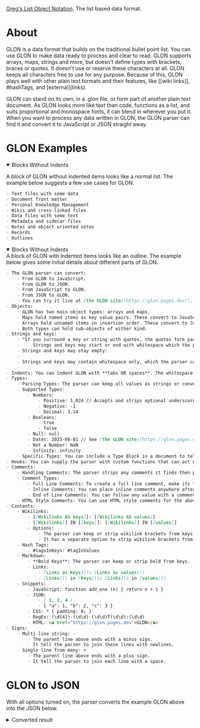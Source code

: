 [Greg's List Object Notation](https://glon.pages.dev). The list based data format.

# About
GLON is a data format that builds on the traditional bullet point list. You can use GLON to make data ready to process and clear to read. GLON supports arrays, maps, strings and more, but doesn't define types with brackets, braces or quotes. It doesn't use or reserve these characters at all. GLON keeps all characters free to use for any purpose. Because of this, GLON plays well with other plain text formats and their features, like [[wiki links]], #hashTags, and [external]\(links).

GLON can stand on its own, in a .glon file, or form part of another plain text document. As GLON looks more like text than code, functions as a list, and suits proportional and monospace fonts, it can blend in wherever you put it. When you want to process any data written in GLON, the GLON parser can find it and convert it to JavaScript or JSON straight away.

# GLON Examples
<details open><summary>Blocks Without Indents</summary>

A block of GLON without indented items looks like a normal list. The example below suggests a few use cases for GLON.
```markdown
- Text files with some data
- Document front matter
- Personal Knowledge Management
- Wikis and cross-linked files
- Data files with some text
- Metadata and sidecar files
- Notes and object oriented notes
- Records
- Outlines
```
</details>

<details open ><summary>Blocks Without Indents</summary>
A block of GLON with indented items looks like an outline. The example below gives some initial details about different parts of GLON.

```markdown
- The GLON parser can convert:
	- From GLON to JavaScript.
	- From GLON to JSON.
	- From JavaScript to GLON.
	- From JSON to GLON.
	- You can try it live at [the GLON site](https://glon.pages.dev/).
- Objects:
	- GLON has two main object types: arrays and maps.
	- Maps hold named items as key value pairs. These convert to JavaScript or JSON objects.
	- Arrays hold unnamed items in insertion order. These convert to JavaScript or JSON arrays.
	- Both types can hold sub-objects of either kind.
- Strings and keys: 
	- "If you surround a key or string with quotes, the quotes form part of the key or string value."
	-     Strings and keys may start or end with whitespace which the parser can keep or strip.    
	- Strings and keys may stay empty:
	- 
	- Strings and keys may contain whitespace only, which the parser can keep or strip:
	- 	    	    
- Indents: You can indent GLON with **tabs OR spaces**. The whitespace that indents the first indented line in a block sets the value of one indent for the rest of the block.
- Types:
	- Parsing Types: The parser can keep all values as strings or convert them to types they match. When an output format doesn't support a type, the parser converts values of that type back to strings.
	- Supported Types:
		- Numbers:
			- Positive: 1,024 // Accepts and strips optional underscores or commas. separators
			- Negative: -1
			- Decimal: 3.14
		- Booleans: 
			- true
			- false
		- Null: null
		- Dates: 2023-08-01 // See [the GLON site](https://glon.pages.dev/) for more.
		- Not a Number: NaN
		- Infinity: infinity
	- Specific Types: You can include a Type Block in a document to tell the parser what type of value certain keys should hold. When the parser encounters these keys, it will convert their values to these types, or log a message if it finds any problem with the data. See the "Type Block" section at [the GLON site](https://glon.pages.dev/) for more.
- Hooks: You can supply the parser with custom functions that can act on or change data as it runs. See the "string_hook", "key_hook", and "when_key" sections at [the GLON site](https://glon.pages.dev/) for more. 
- Comments: 
	- Handling Comments: The parser strips any comments it finds then processes the data that remains.
	- Comment Types:
		- Full Line Comments: To create a full line comment, make its first visible characters two forward slashes.
		- Inline Comments: You can place inline comments anywhere after a line's bullet point. They start with a slash asterisk /* make a comment */ and end with an asterisk slash.
		- End of Line Comments: You can follow any value with a comment that runs until the line stops. End of line comments start with two slashes followed by one space. // End of line comment.
	- HTML Style Comments: You can use HTML style comments for the above purposes in environments and formats that support no other kind. <!-- HTML Comment -->
- Contents: 
	- Wikilinks:
		- [[Wikilinks AS keys]]: [[Wikilinks AS values]]
		- [[Wikilinks]] IN [[keys]]: [[Wikilinks]] IN [[values]]
		- Options: 
			- The parser can keep or strip wikilink brackets from keys.
			- It has a separate option to strip wikilink brackets from values that hold exactly one wikilink.
	- Hash Tags: 
		- #tagsInKeys: #tagInValues
	- Markdown:
		- **Bold Keys**: The parser can keep or strip bold from keys.
		- Links:
			- [Links as Keys](): [Links as values]()
			- [Links]() in [Keys](): [Links]() in [values]()
	- Snippets:
		- JavaScript: function add_one (n) { return n + 1 }
		- JSON: 
			- [ 1, 2, 4 ]
			- { "a": 1, "b": 2, "c": 3 }
		- CSS: * { padding: 0; }
		- RegEx: (\d{4})-(\d\d)-(\d\d)T(\d\d):(\d\d)
		- HTML: <a href="https://glon.pages.dev">GLON</a>
- Signs:
	- Multi-line string: -
		- The parent line above ends with a minus sign.
		- It tell the parser to join these lines with newlines.
	- Single line from many: +
		- The parent line above ends with a plus sign.
		- It tell the parser to join each line with a space.
```
</details>

# GLON to JSON
With all options turned on, the parser converts the example GLON above into the JSON below.

<details>
<summary>Converted result</summary>

```json
[
	[
		"Text files with some data",
		"Document front matter",
		"Personal Knowledge Management",
		"Wikis and cross-linked files",
		"Data files with some text",
		"Metadata and sidecar files",
		"Notes and object oriented notes",
		"Records",
		"Outlines"
	],
	{
		"The GLON parser can convert": [
			"From GLON to JavaScript.",
			"From GLON to JSON.",
			"From JavaScript to GLON.",
			"From JSON to GLON.",
			"You can try it live at [the GLON site](https://glon.pages.dev/)."
		],
		"Objects": [
			"GLON has two main object types: arrays and maps.",
			"Maps hold named items as key value pairs. These convert to JavaScript or JSON objects.",
			"Arrays hold unnamed items in insertion order. These convert to JavaScript or JSON arrays.",
			"Both types can hold sub-objects of either kind."
		],
		"Strings and keys": [
			"\"If you surround a key or string with quotes, the quotes form part of the key or string value.\"",
			"Strings and keys may start or end with whitespace which the parser can keep or strip.",
			"Strings and keys may stay empty:",
			"",
			"Strings and keys may contain whitespace only, which the parser can keep or strip:",
			""
		],
		"Indents": "You can indent GLON with **tabs OR spaces**. The whitespace that indents the first indented line in a block sets the value of one indent for the rest of the block.",
		"Types": {
			"Parsing Types": "The parser can keep all values as strings or convert them to types they match. When an output format doesn't support a type, the parser converts values of that type back to strings.",
			"Supported Types": {
				"Numbers": {
					"Positive": 1024,
					"Negative": -1,
					"Decimal": 3.14
				},
				"Booleans": [
					true,
					false
				],
				"Null": null,
				"Dates": "2023-07-31T23:00:00.000Z",
				"Not a Number": "NaN",
				"Infinity": "infinity"
			},
			"Specific Types": "You can include a Type Block in a document to tell the parser what type of value certain keys should hold. When the parser encounters these keys, it will convert their values to these types, or log a message if it finds any problem with the data. See the \"Type Block\" section at [the GLON site](https://glon.pages.dev/) for more."
		},
		"Hooks": "You can supply the parser with custom functions that can act on or change data as it runs. See the \"string_hook\", \"key_hook\", and \"when_key\" sections at [the GLON site](https://glon.pages.dev/) for more.",
		"Comments": {
			"Handling Comments": "The parser strips any comments it finds then processes the data that remains.",
			"Comment Types": {
				"Full Line Comments": "To create a full line comment, make its first visible characters two forward slashes.",
				"Inline Comments": "You can place inline comments anywhere after a line's bullet point. They start with a slash asterisk and end with an asterisk slash.",
				"End of Line Comments": "You can follow any value with a comment that runs until the line stops. End of line comments start with two slashes followed by one space."
			},
			"HTML Style Comments": "You can use HTML style comments for the above purposes in environments and formats that support no other kind."
		},
		"Contents": {
			"Wikilinks": {
				"Wikilinks AS keys": "Wikilinks AS values",
				"Wikilinks IN keys": "[[Wikilinks]] IN [[values]]",
				"Options": [
					"The parser can keep or strip wikilink brackets from keys.",
					"It has a separate option to strip wikilink brackets from values that hold exactly one wikilink."
				]
			},
			"Hash Tags": {
				"#tagsInKeys": "#tagInValues"
			},
			"Markdown": {
				"Bold Keys": "The parser can keep or strip bold from keys.",
				"Links": {
					"[Links as Keys]()": "[Links as values]()",
					"[Links]() in [Keys]()": "[Links]() in [values]()"
				}
			},
			"Snippets": {
				"JavaScript": "function add_one (n) { return n + 1 }",
				"JSON": [
					"[ 1, 2, 4 ]",
					"{ \"a\": 1, \"b\": 2, \"c\": 3 }"
				],
				"CSS": "* { padding: 0; }",
				"RegEx": "(\\d{4})-(\\d\\d)-(\\d\\d)T(\\d\\d):(\\d\\d)",
				"HTML": "<a href=\"https://glon.pages.dev\">GLON</a>"
			}
		},
		"Signs": {
			"Multi-line string": "The parent line above ends with a minus sign.\nIt tell the parser to join these lines with newlines.",
			"Single line from many": "The parent line above ends with a plus sign. It tell the parser to join each line with a space."
		}
	}
]
```</details>

# More
Visit [the GLON website](https://glon.pages.dev/) for more details and examples about GLON, the GLON parser, and all features of both.

# Support
You can support GLON at <a href=https://www.buymeacoffee.com/gregabbott>Buy Me A Coffee</a> and <a href=https://ko-fi.com/gregabbott>Ko-fi</a>.
